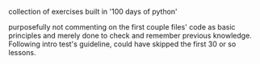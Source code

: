 collection of exercises built in '100 days of python'

purposefully not commenting on the first couple files' code as basic principles and merely done to check and remember previous knowledge.
Following intro test's guideline, could have skipped the first 30 or so lessons.
